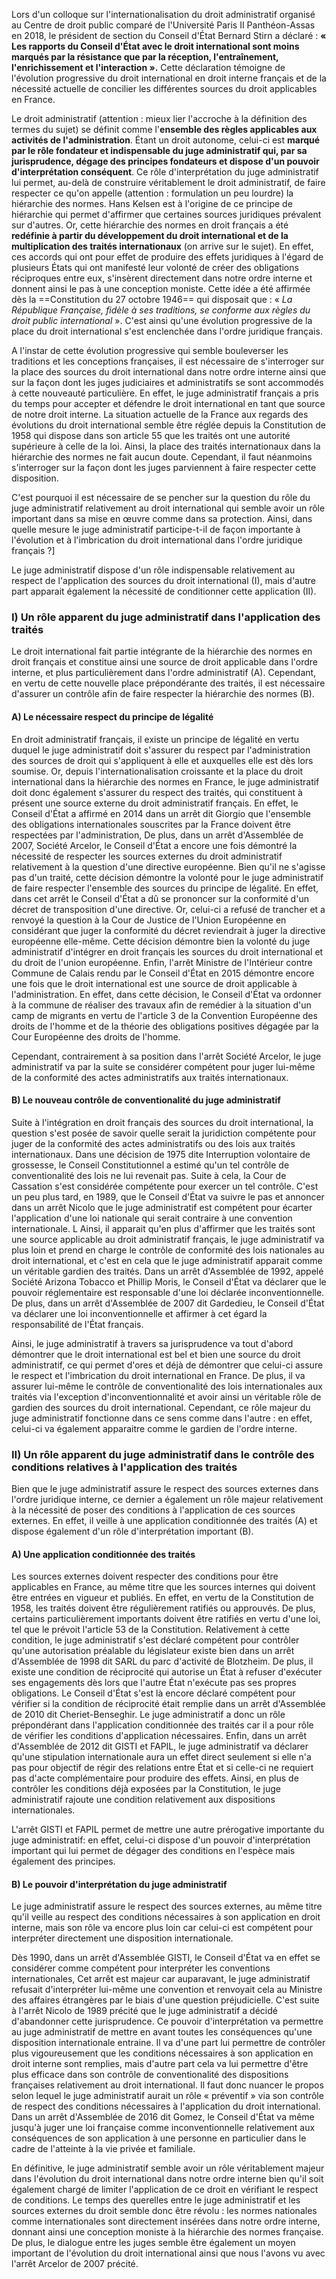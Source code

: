 Lors d'un colloque sur l'internationalisation du droit administratif organisé au Centre de droit public comparé de l'Université Paris II Panthéon-Assas en 2018, le président de section du Conseil d'État Bernard Stirn a déclaré : **« Les rapports du Conseil d'État avec le droit international sont moins marqués par la résistance que par la réception, l'entraînement, l'enrichissement et l'interaction ».** Cette déclaration témoigne de l'évolution progressive du droit international en droit interne français et de la nécessité actuelle de concilier les différentes sources du droit applicables en France.

Le droit administratif (attention : mieux lier l'accroche à la définition des termes du sujet) se définit comme l'**ensemble des règles applicables aux activités de l'administration**. Étant un droit autonome, celui-ci est **marqué par le rôle fondateur et indispensable du juge administratif qui, par sa jurisprudence, dégage des principes fondateurs et dispose d'un pouvoir d'interprétation conséquent**. Ce rôle d'interprétation du juge administratif lui permet, au-delà de construire véritablement le droit administratif, de faire respecter ce qu'on appelle (attention : formulation un peu lourdre) la hiérarchie des normes. Hans Kelsen est à l'origine de ce principe de hiérarchie qui permet d'affirmer que certaines sources juridiques prévalent sur d'autres. Or, cette hiérarchie des normes en droit français a été **redéfinie à partir du développement du droit international et de la multiplication des traités internationaux** (on arrive sur le sujet). En effet, ces accords qui ont pour effet de produire des effets juridiques à l'égard de plusieurs États qui ont manifesté leur volonté de créer des obligations réciproques entre eux, s'insèrent directement dans notre ordre interne et donnent ainsi le pas à une conception moniste. Cette idée a été affirmée dès la ==Constitution du 27 octobre 1946== qui disposait que : « *La République Française, fidèle à ses traditions, se conforme aux règles du droit public international* ». C'est ainsi qu'une évolution progressive de la place du droit international s'est enclenchée dans l'ordre juridique français.

A l'instar de cette évolution progressive qui semble bouleverser les traditions et les conceptions françaises, il est nécessaire de s'interroger sur la place des sources du droit international dans notre ordre interne ainsi que sur la façon dont les juges judiciaires et administratifs se sont accommodés à cette nouveauté particulière. En effet, le juge administratif français a pris du temps pour accepter et défendre le droit international en tant que source de notre droit interne. La situation actuelle de la France aux regards des évolutions du droit international semble être réglée depuis la Constitution de 1958 qui dispose dans son article 55 que les traités ont une autorité supérieure à celle de la loi. Ainsi, la place des traités internationaux dans la hiérarchie des normes ne fait aucun doute. Cependant, il faut néanmoins s'interroger sur la façon dont les juges parviennent à faire respecter cette disposition.

C'est pourquoi il est nécessaire de se pencher sur la question du rôle du juge administratif relativement au droit international qui semble avoir un rôle important dans sa mise en œuvre comme dans sa protection. Ainsi, dans quelle mesure le juge administratif participe-t-il de façon importante à l'évolution et à l'imbrication du droit international dans l'ordre juridique français ?]

Le juge administratif dispose d'un rôle indispensable relativement au respect de l'application des sources du droit international (I), mais d'autre part apparait également la nécessité de conditionner cette application (II).

### I) Un rôle apparent du juge administratif dans l'application des traités

Le droit international fait partie intégrante de la hiérarchie des normes en droit français et constitue ainsi une source de droit applicable dans l'ordre interne, et plus particulièrement dans l'ordre administratif (A). Cependant, en vertu de cette nouvelle place prépondérante des traités, il est nécessaire d'assurer un contrôle afin de faire respecter la hiérarchie des normes (B). 
#### A) Le nécessaire respect du principe de légalité
En droit administratif français, il existe un principe de légalité en vertu duquel le juge administratif doit s'assurer du respect par l'administration des sources de droit qui s'appliquent à elle et auxquelles elle est dès lors soumise. Or, depuis l'internationalisation croissante et la place du droit international dans la hiérarchie des normes en France, le juge administratif doit donc également s'assurer du respect des traités, qui constituent à présent une source externe du droit administratif français. En effet, le Conseil d'État a affirmé en 2014 dans un arrêt dit Giorgio que l'ensemble des obligations internationales souscrites par la France doivent être respectées par l'administration, De plus, dans un arrêt d'Assemblée de 2007, Société Arcelor, le Conseil d'État a encore une fois démontré la nécessité de respecter les sources externes du droit administratif relativement à la question d'une directive européenne. Bien qu'il ne s'agisse pas d'un traité, cette décision démontre la volonté pour le juge administratif de faire respecter l'ensemble des sources du principe de légalité. En effet, dans cet arrêt le Conseil d'État a dû se prononcer sur la conformité d'un décret de transposition d'une directive. Or, celui-ci a refusé de trancher et a renvoyé la question à la Cour de Justice de l'Union Européenne en considérant que juger la conformité du décret reviendrait à juger la directive européenne elle-même. Cette décision démontre bien la volonté du juge administratif d'intégrer en droit français les sources du droit international et du droit de l'union européenne. Enfin, l'arrêt Ministre de l'Intérieur contre Commune de Calais rendu par le Conseil d'État en 2015 démontre encore une fois que le droit international est une source de droit applicable à l'administration. En effet, dans cette décision, le Conseil d'État va ordonner à la commune de réaliser des travaux afin de remédier à la situation d'un camp de migrants en vertu de l'article 3 de la Convention Européenne des droits de l'homme et de la théorie des obligations positives dégagée par la Cour Européenne des droits de l'homme.

Cependant, contrairement à sa position dans l'arrêt Société Arcelor, le juge administratif va par la suite se considérer compétent pour juger lui-même de la conformité des actes administratifs aux traités internationaux.
#### B) Le nouveau contrôle de conventionalité du juge administratif
Suite à l'intégration en droit français des sources du droit international, la question s'est posée de savoir quelle serait la juridiction compétente pour juger de la conformité des actes administratifs ou des lois aux traités internationaux. Dans une décision de 1975 dite Interruption volontaire de grossesse, le Conseil Constitutionnel a estimé qu'un tel contrôle de conventionalité des lois ne lui revenait pas. Suite à cela, la Cour de Cassation s'est considérée compétente pour exercer un tel contrôle. C'est un peu plus tard, en 1989, que le Conseil d'État va suivre le pas et annoncer dans un arrêt Nicolo que le juge administratif est compétent pour écarter l'application d'une loi nationale qui serait contraire à une convention internationale. L Ainsi, il apparait qu'en plus d'affirmer que les traités sont une source applicable au droit administratif français, le juge administratif va plus loin et prend en charge le contrôle de conformité des lois nationales au droit international, et c'est en cela que le juge administratif apparait comme un véritable gardien des traités. Dans un arrêt d'Assemblée de 1992, appelé Société Arizona Tobacco et Phillip Moris, le Conseil d'État va déclarer que le pouvoir réglementaire est responsable d'une loi déclarée inconventionnelle. De plus, dans un arrêt d'Assemblée de 2007 dit Gardedieu, le Conseil d'État va déclarer une loi inconventionnelle et affirmer à cet égard la responsabilité de l'État français.

Ainsi, le juge administratif à travers sa jurisprudence va tout d'abord démontrer que le droit international est bel et bien une source du droit administratif, ce qui permet d'ores et déjà de démontrer que celui-ci assure le respect et l'imbrication du droit international en France. De plus, il va assurer lui-même le contrôle de conventionalité des lois internationales aux traités via l'exception d'inconventionnalité et avoir ainsi un véritable rôle de gardien des sources du droit international. Cependant, ce rôle majeur du juge administratif fonctionne dans ce sens comme dans l'autre : en effet, celui-ci va également apparaitre comme le gardien de l'ordre interne.
### II) Un rôle apparent du juge administratif dans le contrôle des conditions relatives à l'application des traités
Bien que le juge administratif assure le respect des sources externes dans l'ordre juridique interne, ce dernier a également un rôle majeur relativement à la nécessité de poser des conditions à l'application de ces sources externes. En effet, il veille à une application conditionnée des traités (A) et dispose également d'un rôle d'interprétation important (B). 
#### A) Une application conditionnée des traités
Les sources externes doivent respecter des conditions pour être applicables en France, au même titre que les sources internes qui doivent être entrées en vigueur et publiés. En effet, en vertu de la Constitution de 1958, les traités doivent être régulièrement ratifiés ou approuvés. De plus, certains particulièrement importants doivent être ratifiés en vertu d'une loi, tel que le prévoit l'article 53 de la Constitution. Relativement à cette condition, le juge administratif s'est déclaré compétent pour contrôler qu'une autorisation préalable du législateur existe bien dans un arrêt d'Assemblée de 1998 dit SARL du parc d'activité de Blotzheim. De plus, il existe une condition de réciprocité qui autorise un État à refuser d'exécuter ses engagements dès lors que l'autre État n'exécute pas ses propres obligations. Le Conseil d'État s'est là encore déclaré compétent pour vérifier si la condition de réciprocité était remplie dans un arrêt d'Assemblée de 2010 dit Cheriet-Benseghir. Le juge administratif a donc un rôle prépondérant dans l'application conditionnée des traités car il a pour rôle de vérifier les conditions d'application nécessaires. Enfin, dans un arrêt d'Assemblée de 2012 dit GISTI et FAPIL, le juge administratif va déclarer qu'une stipulation internationale aura un effet direct seulement si elle n'a pas pour objectif de régir des relations entre État et si celle-ci ne requiert pas d'acte complémentaire pour produire des effets. Ainsi, en plus de contrôler les conditions déjà exposées par la Constitution, le juge administratif rajoute une condition relativement aux dispositions internationales.

L'arrêt GISTI et FAPIL permet de mettre une autre prérogative importante du juge administratif: en effet, celui-ci dispose d'un pouvoir d'interprétation important qui lui permet de dégager des conditions en l'espèce mais également des principes.
#### B) Le pouvoir d'interprétation du juge administratif
Le juge administratif assure le respect des sources externes, au même titre qu'il veille au respect des conditions nécessaires à son application en droit interne, mais son rôle va encore plus loin car celui-ci est compétent pour interpréter directement une disposition internationale.

Dès 1990, dans un arrêt d'Assemblée GISTI, le Conseil d'État va en effet se considérer comme compétent pour interpréter les conventions internationales, Cet arrêt est majeur car auparavant, le juge administratif refusait d'interpréter lui-même une convention et renvoyait cela au Ministre des affaires étrangères par le biais d'une question préjudicielle. C'est suite à l'arrêt Nicolo de 1989 précité que le juge administratif a décidé d'abandonner cette jurisprudence. Ce pouvoir d'interprétation va permettre au juge administratif de mettre en avant toutes les conséquences qu'une disposition internationale entraine. Il va d'une part lui permettre de contrôler plus vigoureusement que les conditions nécessaires à son application en droit interne sont remplies, mais d'autre part cela va lui permettre d'être plus efficace dans son contrôle de conventionalité des dispositions françaises relativement au droit international. Il faut donc nuancer le propos selon lequel le juge administratif aurait un rôle « préventif » via son contrôle de respect des conditions nécessaires à l'application du droit international. Dans un arrêt d'Assemblée de 2016 dit Gomez, le Conseil d'État va même jusqu'à juger une loi française comme inconventionnelle relativement aux conséquences de son application à une personne en particulier dans le cadre de l'atteinte à la vie privée et familiale.

En définitive, le juge administratif semble avoir un rôle véritablement majeur dans l'évolution du droit international dans notre ordre interne bien qu'il soit également chargé de limiter l'application de ce droit en vérifiant le respect de conditions. Le temps des querelles entre le juge administratif et les sources externes du droit semble donc être révolu : les normes nationales comme internationales sont directement insérées dans notre ordre interne, donnant ainsi une conception moniste à la hiérarchie des normes française. De plus, le dialogue entre les juges semble être également un moyen important de l'évolution du droit international ainsi que nous l'avons vu avec l'arrêt Arcelor de 2007 précité.